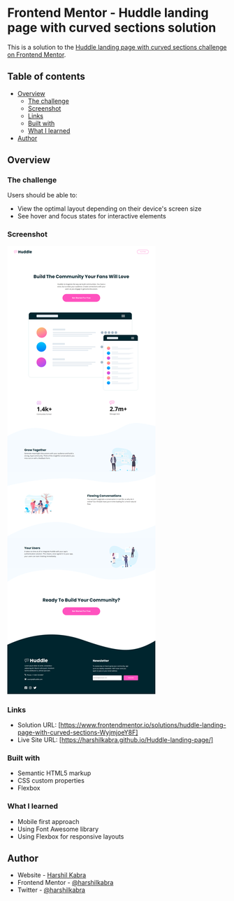 # Frontend Mentor - Huddle landing page with curved sections solution

This is a solution to the [Huddle landing page with curved sections challenge on Frontend Mentor](https://www.frontendmentor.io/challenges/huddle-landing-page-with-curved-sections-5ca5ecd01e82137ec91a50f2).

## Table of contents

- [Overview](#overview)
  - [The challenge](#the-challenge)
  - [Screenshot](#screenshot)
  - [Links](#links)
  - [Built with](#built-with)
  - [What I learned](#what-i-learned)
- [Author](#author)

## Overview

### The challenge

Users should be able to:

- View the optimal layout depending on their device's screen size
- See hover and focus states for interactive elements

### Screenshot

![](./screenshot.png)

### Links

- Solution URL: [https://www.frontendmentor.io/solutions/huddle-landing-page-with-curved-sections-WyjmjoeY8F]
- Live Site URL: [https://harshilkabra.github.io/Huddle-landing-page/]

### Built with

- Semantic HTML5 markup
- CSS custom properties
- Flexbox

### What I learned

- Mobile first approach
- Using Font Awesome library
- Using Flexbox for responsive layouts

## Author

- Website - [Harshil Kabra](https://www.kabraharshil.wordpress.com)
- Frontend Mentor - [@harshilkabra](https://www.frontendmentor.io/profile/harshilkabra)
- Twitter - [@harshilkabra](https://www.twitter.com/harshilkabra)
